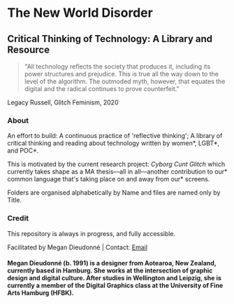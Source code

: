 <h1>The New World Disorder</h1>
<h2>Critical Thinking of Technology: A Library and Resource</h2>

>"All technology reflects the society that produces it, including its power structures and prejudice. This is true all the way down to the level of the algorithm. The outmoded myth, however, that equates the digital and the radical continues to prove counterfeit." 
<p>Legacy Russell, Glitch Feminism, 2020</p>

<h3>About</h3>
<p>An effort to build: A continuous practice of 'reflective thinking'; A library of critical thinking and reading about technology written by women*, LGBT*, and POC*.</p>

<p>This is motivated by the current research project: <i>Cyborg Cunt Glitch</i> which currently takes shape as a MA thesis—all in all—another contribution to our* common language that's taking place on and away from our* screens.</p>

<p>Folders are organised alphabetically by Name and files are named only by Title.</p>

<h3>Credit</h3>
<p>This repository is always in progress, and fully accessible.</p>
<p>Facilitated by Megan Dieudonné | Contact: <a href="mailto:megan.dieudonne@gmail.com">Email</a></p>
<h4>Megan Dieudonné (b. 1991) is a designer from Aotearoa, New Zealand, currently based in Hamburg. She works at the intersection of graphic design and digital culture. After studies in Wellington and Leipzig, she is currently a member of the Digital Graphics class at the University of Fine Arts Hamburg (HFBK).</h4>
